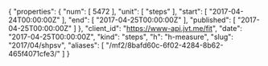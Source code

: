 {
  "properties": {
    "num": [
      5472
    ],
    "unit": [
      "steps"
    ],
    "start": [
      "2017-04-24T00:00:00Z"
    ],
    "end": [
      "2017-04-25T00:00:00Z"
    ],
    "published": [
      "2017-04-25T00:00:00Z"
    ]
  },
  "client_id": "https://www-api.jvt.me/fit",
  "date": "2017-04-25T00:00:00Z",
  "kind": "steps",
  "h": "h-measure",
  "slug": "2017/04/shpsv",
  "aliases": [
    "/mf2/8bafd60c-6f02-4284-8b62-465f4071cfe3/"
  ]
}
